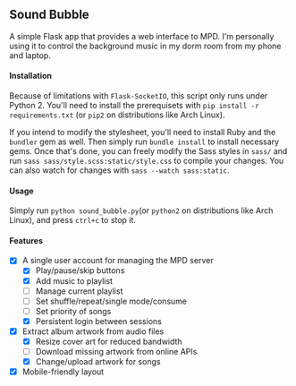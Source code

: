 ## Sound Bubble
A simple Flask app that provides a web interface to MPD. I'm personally using it to control the background music in my dorm room from my phone and laptop.

#### Installation
Because of limitations with `Flask-SocketIO`, this script only runs under Python 2. You'll need to install the prerequisets with `pip install -r requirements.txt`  (or `pip2` on distributions like Arch Linux).

If you intend to modify the stylesheet, you'll need to install Ruby and the `bundler` gem as well. Then simply run `bundle install` to install necessary gems. Once that's done, you can freely modify the Sass styles in `sass/` and run `sass sass/style.scss:static/style.css` to compile your changes. You can also watch for changes with `sass --watch sass:static`.

#### Usage
Simply run `python sound_bubble.py`(or `python2` on distributions like Arch Linux), and press `ctrl+c` to stop it.

#### Features
- [x] A single user account for managing the MPD server
  - [x] Play/pause/skip buttons
  - [x] Add music to playlist
  - [ ] Manage current playlist
  - [ ] Set shuffle/repeat/single mode/consume
  - [ ] Set priority of songs
  - [x] Persistent login between sessions
- [x] Extract album artwork from audio files
  - [x] Resize cover art for reduced bandwidth
  - [ ] Download missing artwork from online APIs
  - [x] Change/upload artwork for songs
- [x] Mobile-friendly layout
